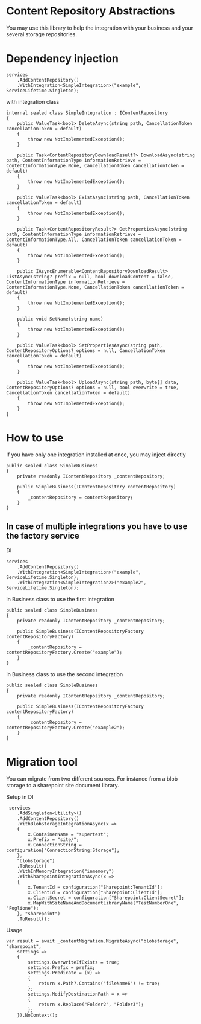 # Content Repository Abstractions
You may use this library to help the integration with your business and your several storage repositories.

# Dependency injection

    services
        .AddContentRepository()
        .WithIntegration<SimpleIntegration>("example", ServiceLifetime.Singleton);

with integration class

    internal sealed class SimpleIntegration : IContentRepository
    {
        public ValueTask<bool> DeleteAsync(string path, CancellationToken cancellationToken = default)
        {
            throw new NotImplementedException();
        }

        public Task<ContentRepositoryDownloadResult?> DownloadAsync(string path, ContentInformationType informationRetrieve = ContentInformationType.None, CancellationToken cancellationToken = default)
        {
            throw new NotImplementedException();
        }

        public ValueTask<bool> ExistAsync(string path, CancellationToken cancellationToken = default)
        {
            throw new NotImplementedException();
        }

        public Task<ContentRepositoryResult?> GetPropertiesAsync(string path, ContentInformationType informationRetrieve = ContentInformationType.All, CancellationToken cancellationToken = default)
        {
            throw new NotImplementedException();
        }

        public IAsyncEnumerable<ContentRepositoryDownloadResult> ListAsync(string? prefix = null, bool downloadContent = false, ContentInformationType informationRetrieve = ContentInformationType.None, CancellationToken cancellationToken = default)
        {
            throw new NotImplementedException();
        }

        public void SetName(string name)
        {
            throw new NotImplementedException();
        }

        public ValueTask<bool> SetPropertiesAsync(string path, ContentRepositoryOptions? options = null, CancellationToken cancellationToken = default)
        {
            throw new NotImplementedException();
        }

        public ValueTask<bool> UploadAsync(string path, byte[] data, ContentRepositoryOptions? options = null, bool overwrite = true, CancellationToken cancellationToken = default)
        {
            throw new NotImplementedException();
        }
    }

# How to use
If you have only one integration installed at once, you may inject directly

    public sealed class SimpleBusiness
    {
        private readonly IContentRepository _contentRepository;

        public SimpleBusiness(IContentRepository contentRepository)
        {
            _contentRepository = contentRepository;
        }
    }

## In case of multiple integrations you have to use the factory service

DI

    services
        .AddContentRepository()
        .WithIntegration<SimpleIntegration>("example", ServiceLifetime.Singleton);
        .WithIntegration<SimpleIntegration2>("example2", ServiceLifetime.Singleton);

in Business class to use the first integration

    public sealed class SimpleBusiness
    {
        private readonly IContentRepository _contentRepository;

        public SimpleBusiness(IContentRepositoryFactory contentRepositoryFactory)
        {
            _contentRepository = contentRepositoryFactory.Create("example");
        }
    }

in Business class to use the second integration

    public sealed class SimpleBusiness
    {
        private readonly IContentRepository _contentRepository;

        public SimpleBusiness(IContentRepositoryFactory contentRepositoryFactory)
        {
            _contentRepository = contentRepositoryFactory.Create("example2");
        }
    }

# Migration tool
You can migrate from two different sources. For instance from a blob storage to a sharepoint site document library.

Setup in DI

     services
        .AddSingleton<Utility>()
        .AddContentRepository()
        .WithBlobStorageIntegrationAsync(x =>
        {
            x.ContainerName = "supertest";
            x.Prefix = "site/";
            x.ConnectionString = configuration["ConnectionString:Storage"];
        },
        "blobstorage")
        .ToResult()
        .WithInMemoryIntegration("inmemory")
        .WithSharepointIntegrationAsync(x =>
        {
            x.TenantId = configuration["Sharepoint:TenantId"];
            x.ClientId = configuration["Sharepoint:ClientId"];
            x.ClientSecret = configuration["Sharepoint:ClientSecret"];
            x.MapWithSiteNameAndDocumentLibraryName("TestNumberOne", "Foglione");
        }, "sharepoint")
        .ToResult();

Usage

    var result = await _contentMigration.MigrateAsync("blobstorage", "sharepoint",
        settings =>
        {
            settings.OverwriteIfExists = true;
            settings.Prefix = prefix;
            settings.Predicate = (x) =>
            {
                return x.Path?.Contains("fileName6") != true;
            };
            settings.ModifyDestinationPath = x =>
            {
                return x.Replace("Folder2", "Folder3");
            };
        }).NoContext();